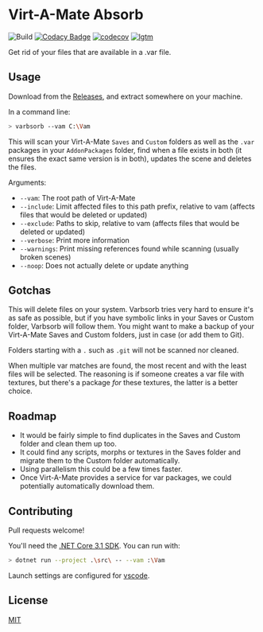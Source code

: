 # Virt-A-Mate Absorb

![Build](https://github.com/acidbubbles/vam-varbsorb/workflows/Build/badge.svg) [![Codacy Badge](https://api.codacy.com/project/badge/Grade/1b8474c95a0b4910a731c80f527d25da)](https://app.codacy.com/manual/acidbubbles/vam-varbsorb?utm_source=github.com&utm_medium=referral&utm_content=acidbubbles/vam-varbsorb&utm_campaign=Badge_Grade_Dashboard) [![codecov](https://codecov.io/gh/acidbubbles/vam-varbsorb/branch/master/graph/badge.svg)](https://codecov.io/gh/acidbubbles/vam-varbsorb) [![lgtm](https://img.shields.io/lgtm/alerts/g/acidbubbles/vam-varbsorb.svg?logo=lgtm&logoWidth=18)](https://lgtm.com/projects/g/acidbubbles/vam-varbsorb/alerts/)

Get rid of your files that are available in a .var file.

## Usage

Download from the [Releases](https://github.com/acidbubbles/vam-varbsorb/releases), and extract somewhere on your machine.

In a command line:

```bash
> varbsorb --vam C:\Vam
```

This will scan your Virt-A-Mate `Saves` and `Custom` folders as well as the `.var` packages in your `AddonPackages` folder, find when a file exists in both (it ensures the exact same version is in both), updates the scene and deletes the files.

Arguments:

- `--vam`: The root path of Virt-A-Mate
- `--include`: Limit affected files to this path prefix, relative to vam (affects files that would be deleted or updated)
- `--exclude`: Paths to skip, relative to vam (affects files that would be deleted or updated)
- `--verbose`: Print more information
- `--warnings`: Print missing references found while scanning (usually broken scenes)
- `--noop`: Does not actually delete or update anything

## Gotchas

This will delete files on your system. Varbsorb tries very hard to ensure it's as safe as possible, but if you have symbolic links in your Saves or Custom folder, Varbsorb will follow them. You might want to make a backup of your Virt-A-Mate Saves and Custom folders, just in case (or add them to Git).

Folders starting with a `.` such as `.git` will not be scanned nor cleaned.

When multiple var matches are found, the most recent and with the least files will be selected. The reasoning is if someone creates a var file with textures, but there's a package _for_ these textures, the latter is a better choice.

## Roadmap

- It would be fairly simple to find duplicates in the Saves and Custom folder and clean them up too.
- It could find any scripts, morphs or textures in the Saves folder and migrate them to the Custom folder automatically.
- Using parallelism this could be a few times faster.
- Once Virt-A-Mate provides a service for var packages, we could potentially automatically download them.

## Contributing

Pull requests welcome!

You'll need the [.NET Core 3.1 SDK](https://dotnet.microsoft.com/download/dotnet-core/3.1). You can run with:

```bash
> dotnet run --project .\src\ -- --vam :\Vam
```

Launch settings are configured for [vscode](https://code.visualstudio.com/).

## License

[MIT](./LICENSE.md)
